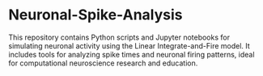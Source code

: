 # Neuronal-Spike-Analysis
This repository contains Python scripts and Jupyter notebooks for simulating neuronal activity using the Linear Integrate-and-Fire model. It includes tools for analyzing spike times and neuronal firing patterns, ideal for computational neuroscience research and education.
